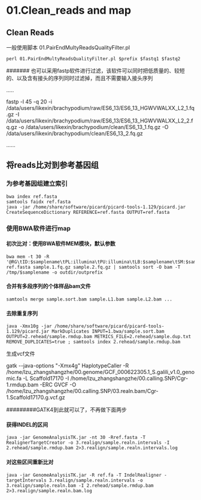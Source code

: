 # 01.Clean_reads  and map
## Clean Reads
一般使用脚本 01.PairEndMultyReadsQualityFilter.pl
```
perl 01.PairEndMultyReadsQualityFilter.pl $prefix $fastq1 $fastq2
```
####### 也可以采用fastp软件进行过滤，该软件可以同时把低质量的、较短的、以及含有接头的序列同时过滤掉，而且不需要输入接头序列

.....

fastp -l 45 -q 20 -i /data/users/likexin/brachypodium/raw/ES6_13/ES6_13_HGWVWALXX_L2_1.fq.gz -I /data/users/likexin/brachypodium/raw/ES6_13/ES6_13_HGWVWALXX_L2_2.fq.gz -o /data/users/likexin/brachypodium/clean/ES6_13_1.fq.gz -O /data/users/likexin/brachypodium/clean/ES6_13_2.fq.gz

......

## 将reads比对到参考基因组
### 为参考基因组建立索引
```
bwa index ref.fasta
samtools faidx ref.fasta
java -jar /home/share/software/picard/picard-tools-1.129/picard.jar CreateSequenceDictionary REFERENCE=ref.fasta OUTPUT=ref.fasta
```
### 使用BWA软件进行map
#### 初次比对：使用BWA软件MEM模块，默认参数
```
bwa mem -t 30 -R '@RG\tID:$samplename\tPL:illumina\tPU:illumina\tLB:$samplename\tSM:$samplename\t' ref.fasta sample.1.fq.gz sample.2.fq.gz | samtools sort -O bam -T /tmp/$samplename -o outdir/outprefix
```
#### 合并有多段序列的个体样品bam文件
```
samtools merge sample.sort.bam sample.L1.bam sample.L2.bam ...
```
#### 去除重复序列
```
java -Xmx10g -jar /home/share/software/picard/picard-tools-1.129/picard.jar MarkDuplicates INPUT=1.bwa/sample.sort.bam OUTPUT=2.rehead/sample.rmdup.bam METRICS_FILE=2.rehead/sample.dup.txt REMOVE_DUPLICATES=true ; samtools index 2.rehead/sample.rmdup.bam
```
生成vcf文件

gatk --java-options "-Xmx4g" HaplotypeCaller -R /home/lzu_zhangshangzhe/00.genome/GCF_000622305.1_S.galili_v1.0_genomic.fa -L Scaffold17170  -I /home/lzu_zhangshangzhe/00.calling.SNP/Cgr-1.rmdup.bam -ERC GVCF -O /home/lzu_zhangshangzhe/00.calling.SNP/03.realn.bam/Cgr-1.Scaffold17170.g.vcf.gz

#########GATK4到此就可以了，不再做下面两步

#### 获得INDEL的区间
```
java -jar GenomeAnalysisTK.jar -nt 30 -Rref.fasta -T RealignerTargetCreator -o 3.realign/sample.realn.intervals -I 2.rehead/sample.rmdup.bam 2>3.realign/sample.realn.intervals.log
```
#### 对这些区间重新比对
```
java -jar GenomeAnalysisTK.jar -R ref.fa -T IndelRealigner -targetIntervals 3.realign/sample.realn.intervals -o 3.realign/sample.realn.bam -I 2.rehead/sample.rmdup.bam 2>3.realign/sample.realn.bam.log
```

